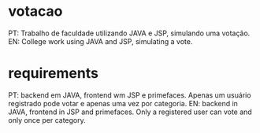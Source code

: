 # votacao
PT: Trabalho de faculdade utilizando JAVA e JSP, simulando uma votação.
EN: College work using JAVA and JSP, simulating a vote.

# requirements
PT: backend em JAVA, frontend wm JSP e primefaces. Apenas um usuário registrado pode votar e apenas uma vez por categoria.
EN: backend in JAVA, frontend in JSP and primefaces. Only a registered user can vote and only once per category.

